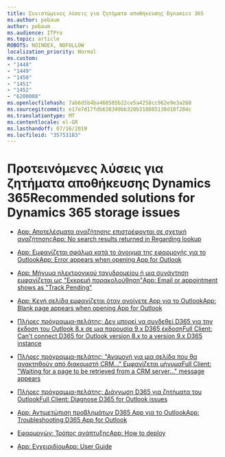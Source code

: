 ```yaml
---
title: Συνιστώμενες λύσεις για ζητήματα αποθήκευσης Dynamics 365
ms.author: pebaum
author: pebaum
ms.audience: ITPro
ms.topic: article
ROBOTS: NOINDEX, NOFOLLOW
localization_priority: Normal
ms.custom:
- "1448"
- "1449"
- "1450"
- "1451"
- "1452"
- "6200008"
ms.openlocfilehash: 7ab6d5b4ba468505b22ce5a4258cc962e9e3a268
ms.sourcegitcommit: e17e7d17fdb638349bb320b318085138d18f284c
ms.translationtype: MT
ms.contentlocale: el-GR
ms.lasthandoff: 07/16/2019
ms.locfileid: "35753183"
---
```

# <a name="recommended-solutions-for-dynamics-365-storage-issues"></a><span data-ttu-id="420d2-102">Προτεινόμενες λύσεις για ζητήματα αποθήκευσης Dynamics 365</span><span class="sxs-lookup"><span data-stu-id="420d2-102">Recommended solutions for Dynamics 365 storage issues</span></span>

* [<span data-ttu-id="420d2-103">App: Αποτελέσματα αναζήτησης επιστρέφονται σε σχετική αναζήτησης</span><span class="sxs-lookup"><span data-stu-id="420d2-103">App: No search results returned in Regarding lookup</span></span>](https://support.microsoft.com/help/4489111)

* [<span data-ttu-id="420d2-104">App: Εμφανίζεται σφάλμα κατά το άνοιγμα της εφαρμογής για το Outlook</span><span class="sxs-lookup"><span data-stu-id="420d2-104">App: Error appears when opening App for Outlook</span></span>](https://go.microsoft.com/fwlink/p/?linkid=2007021)

* [<span data-ttu-id="420d2-105">App: Μήνυμα ηλεκτρονικού ταχυδρομείου ή μια συνάντηση εμφανίζεται ως "Εκκρεμή παρακολούθηση"</span><span class="sxs-lookup"><span data-stu-id="420d2-105">App: Email or appointment shows as "Track Pending"</span></span>](https://go.microsoft.com/fwlink/p/?linkid=2007022)

* [<span data-ttu-id="420d2-106">App: Κενή σελίδα εμφανίζεται όταν ανοίγετε App για το Outlook</span><span class="sxs-lookup"><span data-stu-id="420d2-106">App: Blank page appears when opening App for Outlook</span></span>](https://go.microsoft.com/fwlink/p/?linkid=2007128)

* [<span data-ttu-id="420d2-107">Πλήρες πρόγραμμα-πελάτης: Δεν μπορεί να συνδεθεί D365 για την έκδοση του Outlook 8.x σε μια παρουσία 9.x D365 έκδοση</span><span class="sxs-lookup"><span data-stu-id="420d2-107">Full Client: Can't connect D365 for Outlook version 8.x to a version 9.x D365 instance</span></span>](https://go.microsoft.com/fwlink/p/?linkid=2007023)

* [<span data-ttu-id="420d2-108">Πλήρες πρόγραμμα-πελάτης: "Αναμονή για μια σελίδα που θα ανακτηθούν από διακομιστή CRM..." Εμφανίζεται μήνυμα</span><span class="sxs-lookup"><span data-stu-id="420d2-108">Full Client: "Waiting for a page to be retrieved from a CRM server..." message appears</span></span>](https://go.microsoft.com/fwlink/p/?linkid=2007129)

* [<span data-ttu-id="420d2-109">Πλήρες πρόγραμμα-πελάτης: Διάγνωση D365 για ζητήματα του Outlook</span><span class="sxs-lookup"><span data-stu-id="420d2-109">Full Client: Diagnose D365 for Outlook issues</span></span>](https://go.microsoft.com/fwlink/p/?linkid=2007024)

* [<span data-ttu-id="420d2-110">App: Αντιμετώπιση προβλημάτων D365 App για το Outlook</span><span class="sxs-lookup"><span data-stu-id="420d2-110">App: Troubleshooting D365 App for Outlook</span></span>](https://go.microsoft.com/fwlink/p/?linkid=2007025)

* [<span data-ttu-id="420d2-111">Εφαρμογών: Τρόπος ανάπτυξης</span><span class="sxs-lookup"><span data-stu-id="420d2-111">App: How to deploy</span></span>](https://go.microsoft.com/fwlink/p/?linkid=857071)

* [<span data-ttu-id="420d2-112">App: Εγχειριδίου</span><span class="sxs-lookup"><span data-stu-id="420d2-112">App: User Guide</span></span>](https://go.microsoft.com/fwlink/p/?linkid=857091)
